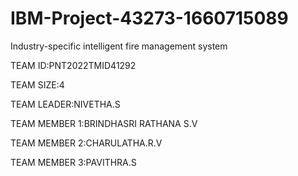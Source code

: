 # IBM-Project-43273-1660715089
Industry-specific intelligent fire management system

TEAM ID:PNT2022TMID41292

TEAM SIZE:4

TEAM LEADER:NIVETHA.S

TEAM MEMBER 1:BRINDHASRI RATHANA S.V

TEAM MEMBER 2:CHARULATHA.R.V

TEAM MEMBER 3:PAVITHRA.S
